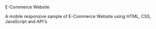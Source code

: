 E-Commerce Website

A mobile responsive sample of E-Commerce Website using HTML, CSS, JavaScript and API's
